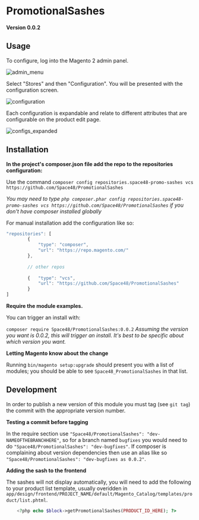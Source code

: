 # PromotionalSashes

**Version 0.0.2**

Usage
---
To configure, log into the Magento 2 admin panel.

![admin_menu](https://cloud.githubusercontent.com/assets/24390251/24150571/f7d35604-0e3d-11e7-9c11-8ff2754ff4c3.png)

Select "Stores" and then "Configuration". You will be presented with the configuration screen.

![configuration](https://cloud.githubusercontent.com/assets/24390251/24150826/cef4cd5c-0e3e-11e7-82d9-540a5070efa6.png)

Each configuration is expandable and relate to different attributes that are configurable on the product edit page.

![configs_expanded](https://cloud.githubusercontent.com/assets/24390251/24150876/fafcc58a-0e3e-11e7-8fa4-93819cb1f19a.png)

Installation
---

__In the project's composer.json file add the repo to the repositories configuration:__

Use the command `composer config repositories.space48-promo-sashes vcs https://github.com/Space48/PromotionalSashes`

_You may need to type `php composer.phar config repositories.space48-promo-sashes vcs https://github.com/Space48/PromotionalSashes` if you don't have composer installed globally_

For manual installation add the configuration like so:

```javascript
"repositories": [
        {
            "type": "composer",
            "url": "https://repo.magento.com/"
        },
        
        // other repos
        
        {   "type": "vcs", 
            "url": "https://github.com/Space48/PromotionalSashes" 
        }
]
```

__Require the module examples.__

You can trigger an install with:

`composer require Space48/PromotionalSashes:0.0.2`
_Assuming the version you want is 0.0.2, this will trigger an install. It's best to be specific about which version you want._

__Letting Magento know about the change__

Running `bin/magento setup:upgrade` should present you with a list of modules; you should be able to see 
`Space48_PromotionalSashes` in that list.

Development
---
In order to publish a new version of this module you must tag (see `git tag`) the commit with the appropriate version number.

__Testing a commit before tagging__

In the require section use `"Space48/PromotionalSashes": "dev-NAMEOFTHEBRANCHHERE"`, so for a branch
named `bugfixes` you would need to do `"Space48/PromotionalSashes": "dev-bugfixes"`. If composer is complaining about version
dependencies then use an alias like so `"Space48/PromotionalSashes": "dev-bugfixes as 0.0.2"`.

__Adding the sash to the frontend__

The sashes will not display automatically, you will need to add the following to your product list template, usually overidden in `app/design/frontend/PROJECT_NAME/default/Magento_Catalog/templates/product/list.phtml`.

```php
    <?php echo $block->getPromotionalSashes(PRODUCT_ID_HERE); ?>
```
